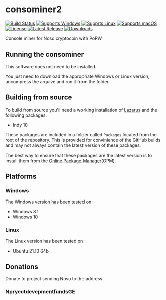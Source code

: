 # consominer2
[![Build Status](https://github.com/Noso-Project/consominer2/workflows/build/badge.svg?branch=main)](https://github.com/Noso-Project/consominer2/actions)
[![Supports Windows](https://img.shields.io/badge/support-Windows-blue?logo=Windows)](https://github.com/Noso-Project/consominer2/releases/latest)
[![Supprts Linux](https://img.shields.io/badge/support-Linux-yellow?logo=Linux)](https://github.com/Noso-Project/consominer2/releases/latest)
[![Supports macOS](https://img.shields.io/badge/support-macOS-black?logo=macOS)](https://github.com/gcarreno/NosoData/releases/latest)
[![License](https://img.shields.io/github/license/Noso-Project/consominer2)](https://github.com/Noso-Project/consominer2/blob/main/LICENSE)
[![Latest Release](https://img.shields.io/github/v/release/Noso-Project/consominer2?label=latest%20release)](https://github.com/Noso-Project/consominer2/releases/latest)
[![Downloads](https://img.shields.io/github/downloads/Noso-Project/consominer2/total)](https://github.com/Noso-Project/consominer2/releases)

Console miner for Noso cryptocoin with PoPW

## Running the consominer

This software does not need to be installed.

You just need to download the appropriate Windows or Linux version, uncompress the arquive and run it from the folder.

## Building from source

To build from source you'll need a working installation of [Lazarus](https://www.lazarus-ide.org/index.php?page=downloads) and the following packages:

- Indy 10

These packages are included in a folder called `Packages` located from the root of the repository. This is provided for convinience of the GitHub builds and may not always contain the latest version of these packages.

The best way to ensure that these packages are the latest version is to install them from the [Online Package Manager](https://wiki.freepascal.org/Online_Package_Manager)(OPM).

## Platforms

### Windows

The Windows version has been tested on:

- Windows 8.1
- Windows 10

### Linux

The Linux version has been tested on:

- Ubuntu 21.10 64b

## Donations

Donate to project sending Noso to the address:

### NpryectdevepmentfundsGE

